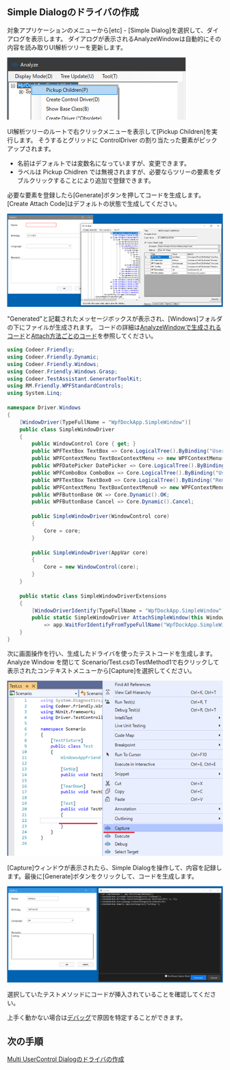 ## Simple Dialogのドライバの作成

対象アプリケーションのメニューから[etc] - [Simple Dialog]を選択して、ダイアログを表示します。
ダイアログが表示されるAnalyzeWindowは自動的にその内容を読み取りUI解析ツリーを更新します。

![PickupChildren](../Img/WindowDriver.PickupChildren.png)

UI解析ツリーのルートで右クリックメニューを表示して[Pickup Children]を実行します。
そうするとグリッドに ControlDriver の割り当たった要素がピックアップされます。

- 名前はデフォルトでは変数名になっていますが、変更できます。
- ラベルは Pickup Chidlren では無視されますが、必要ならツリーの要素をダブルクリックすることにより追加で登録できます。

必要な要素を登録したら[Generate]ボタンを押してコードを生成します。
[Create Attach Code]はデフォルトの状態で生成してください。

![WindowDriver.SimpleDialog.png](../Img/WindowDriver.SimpleDialog.png)

"Generated"と記載されたメッセージボックスが表示され、[Windows]フォルダの下にファイルが生成されます。
コードの詳細は[AnalyzeWindowで生成されるコード](../feature/GeneratedCode.md)と[Attach方法ごとのコード](../feature/Attach.md)を参照してください。

```cs
using Codeer.Friendly;
using Codeer.Friendly.Dynamic;
using Codeer.Friendly.Windows;
using Codeer.Friendly.Windows.Grasp;
using Codeer.TestAssistant.GeneratorToolKit;
using RM.Friendly.WPFStandardControls;
using System.Linq;

namespace Driver.Windows
{
    [WindowDriver(TypeFullName = "WpfDockApp.SimpleWindow")]
    public class SimpleWindowDriver
    {
        public WindowControl Core { get; }
        public WPFTextBox TextBox => Core.LogicalTree().ByBinding("UserName").Single().Dynamic(); 
        public WPFContextMenu TextBoxContextMenu => new WPFContextMenu{Target = TextBox.AppVar};
        public WPFDatePicker DatePicker => Core.LogicalTree().ByBinding("Birthday").Single().Dynamic(); 
        public WPFComboBox ComboBox => Core.LogicalTree().ByBinding("UserLanguage").Single().Dynamic(); 
        public WPFTextBox TextBox0 => Core.LogicalTree().ByBinding("Remarks").Single().Dynamic(); 
        public WPFContextMenu TextBoxContextMenu0 => new WPFContextMenu{Target = TextBox0.AppVar};
        public WPFButtonBase OK => Core.Dynamic().OK; 
        public WPFButtonBase Cancel => Core.Dynamic().Cancel; 

        public SimpleWindowDriver(WindowControl core)
        {
            Core = core;
        }

        public SimpleWindowDriver(AppVar core)
        {
            Core = new WindowControl(core);
        }
    }

    public static class SimpleWindowDriverExtensions
    {
        [WindowDriverIdentify(TypeFullName = "WpfDockApp.SimpleWindow")]
        public static SimpleWindowDriver AttachSimpleWindow(this WindowsAppFriend app)
            => app.WaitForIdentifyFromTypeFullName("WpfDockApp.SimpleWindow").Dynamic();
    }
}
```

次に画面操作を行い、生成したドライバを使ったテストコードを生成します。
Analyze Window を閉じて Scenario/Test.csのTestMethod1で右クリックして表示されたコンテキストメニューから[Capture]を選択してください。

![WindowDriver.CaptureStart.png](../Img/WindowDriver.CaptureStart.png)

[Capture]ウィンドウが表示されたら、Simple Dialogを操作して、内容を記録します。最後に[Generate]ボタンをクリックして、コードを生成します。

![WindowDriver.Capture.SimpleDialog.png](../Img/WindowDriver.Capture.SimpleDialog.png)

選択していたテストメソッドにコードが挿入されていることを確認してください。

上手く動かない場合は[デバッグ](../feature/CaptureAndExecute.md#デバッグ)で原因を特定することができます。

## 次の手順
[Multi UserControl Dialogのドライバの作成](WindowDriver3.md)